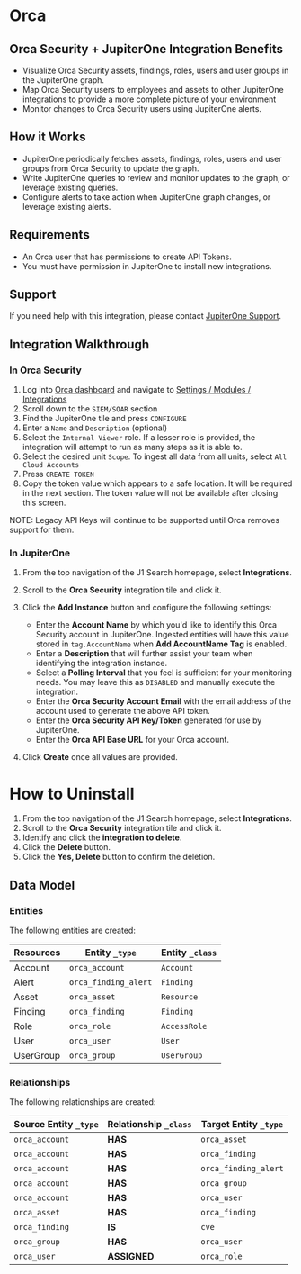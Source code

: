 # Orca

## Orca Security + JupiterOne Integration Benefits

- Visualize Orca Security assets, findings, roles, users and user groups in the JupiterOne graph.
- Map Orca Security users to employees and assets to other JupiterOne integrations to provide a more complete picture of your environment
- Monitor changes to Orca Security users using JupiterOne alerts.

## How it Works

- JupiterOne periodically fetches assets, findings, roles, users and user groups from Orca Security
  to update the graph.
- Write JupiterOne queries to review and monitor updates to the graph, or
  leverage existing queries.
- Configure alerts to take action when JupiterOne graph changes, or leverage
  existing alerts.

## Requirements

- An Orca user that has permissions to create API Tokens.
- You must have permission in JupiterOne to install new integrations.

## Support

If you need help with this integration, please contact
[JupiterOne Support](https://support.jupiterone.io).

## Integration Walkthrough

### In Orca Security

1. Log into [Orca dashboard](https://app.orcasecurity.io) and navigate to
   [Settings / Modules / Integrations](https://app.orcasecurity.io/integrations)
2. Scroll down to the `SIEM/SOAR` section
3. Find the JupiterOne tile and press `CONFIGURE`
4. Enter a `Name` and `Description` (optional)
5. Select the `Internal Viewer` role. If a lesser role is provided, the
   integration will attempt to run as many steps as it is able to.
6. Select the desired unit `Scope`. To ingest all data from all units, select
   `All Cloud Accounts`
7. Press `CREATE TOKEN`
8. Copy the token value which appears to a safe location. It will be required in
   the next section. The token value will not be available after closing this
   screen.

NOTE: Legacy API Keys will continue to be supported until Orca removes support
for them.

### In JupiterOne

1. From the top navigation of the J1 Search homepage, select **Integrations**.
2. Scroll to the **Orca Security** integration tile and click it.
3. Click the **Add Instance** button and configure the following settings:

   - Enter the **Account Name** by which you'd like to identify this Orca Security
     account in JupiterOne. Ingested entities will have this value stored in
     `tag.AccountName` when **Add AccountName Tag** is enabled.
   - Enter a **Description** that will further assist your team when identifying
     the integration instance.
   - Select a **Polling Interval** that you feel is sufficient for your monitoring
     needs. You may leave this as `DISABLED` and manually execute the integration.
   - Enter the **Orca Security Account Email** with the email address of the
     account used to generate the above API token.
   - Enter the **Orca Security API Key/Token** generated for use by JupiterOne.
   - Enter the **Orca API Base URL** for your Orca account.

4. Click **Create** once all values are provided.

# How to Uninstall

1. From the top navigation of the J1 Search homepage, select **Integrations**.
2. Scroll to the **Orca Security** integration tile and click it.
3. Identify and click the **integration to delete**.
4. Click the **Delete** button.
5. Click the **Yes, Delete** button to confirm the deletion.

<!-- {J1_DOCUMENTATION_MARKER_START} -->
<!--
********************************************************************************
NOTE: ALL OF THE FOLLOWING DOCUMENTATION IS GENERATED USING THE
"j1-integration document" COMMAND. DO NOT EDIT BY HAND! PLEASE SEE THE DEVELOPER
DOCUMENTATION FOR USAGE INFORMATION:

https://github.com/JupiterOne/sdk/blob/main/docs/integrations/development.md
********************************************************************************
-->

## Data Model

### Entities

The following entities are created:

| Resources | Entity `_type`       | Entity `_class` |
| --------- | -------------------- | --------------- |
| Account   | `orca_account`       | `Account`       |
| Alert     | `orca_finding_alert` | `Finding`       |
| Asset     | `orca_asset`         | `Resource`      |
| Finding   | `orca_finding`       | `Finding`       |
| Role      | `orca_role`          | `AccessRole`    |
| User      | `orca_user`          | `User`          |
| UserGroup | `orca_group`         | `UserGroup`     |

### Relationships

The following relationships are created:

| Source Entity `_type` | Relationship `_class` | Target Entity `_type` |
| --------------------- | --------------------- | --------------------- |
| `orca_account`        | **HAS**               | `orca_asset`          |
| `orca_account`        | **HAS**               | `orca_finding`        |
| `orca_account`        | **HAS**               | `orca_finding_alert`  |
| `orca_account`        | **HAS**               | `orca_group`          |
| `orca_account`        | **HAS**               | `orca_user`           |
| `orca_asset`          | **HAS**               | `orca_finding`        |
| `orca_finding`        | **IS**                | `cve`                 |
| `orca_group`          | **HAS**               | `orca_user`           |
| `orca_user`           | **ASSIGNED**          | `orca_role`           |

<!--
********************************************************************************
END OF GENERATED DOCUMENTATION AFTER BELOW MARKER
********************************************************************************
-->
<!-- {J1_DOCUMENTATION_MARKER_END} -->
